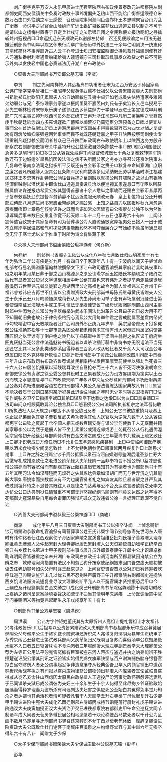 <!-- { "loadSidebar": true } -->
　　刘广衡字克平万安人永乐甲辰进士历官至陜西右布政使景泰改元进都察院左副都御史同西安侯镇关中条奏时政数十事邻境偏头乏粮山西不能给广衡督运绥德仓米数万石由口外往饷之军士感悦　召还理院事闽淛间巨盗郑怀王孝忠啸聚官台山为乱广衡奉　命讨平之以官台山险绝而旷远出银矿易致盗非伐山通道立县以制之不可于是请以山之杨梅村置寿宁县定兵壮戍守之法示银启闭之令民称便立报功祠祀之寻擒斩处州寇视岳□□命巡抚辽东天顺改元以刑部左侍郎　召还见便殿谕之曰用法无避嫌迁刑部尚书明年以疾乞休未行而卒广衡扬历中外执法三十余年仁明刚决一统志称其清修简朴不事浮靡近古人云子乔登进士知归安擢监察御史持风裁升福建副使有奸人习通私番射利者遇贡舶辄给夷人馈遗镇守三司科取珍具事发众欲贷之乔曰不可是示外夷以贪使轻中国也必寘诸法历升湖广右布政使卒 

　　○资善大夫刑部尚书万安鄮公墓志铭（李贤） 

　　李贤 
　　刘之先河南祥符人其远祖有曰功甫者仕宋为江西万安丞子孙因家焉公讳广衡字克平曾祖仁一祖昭年父俊英俱业儒不仕祖父以公贵累赠资善大夫刑部尚书祖妣郑氏妣欧阳氏累赠夫人公自幼颖敏在丑夷中卓异如老成蚤失怙恃遭家多难诸弟幼弱公与兄广泰综理家务家遂以振闾里莫不嘉羡曰刘氏有子矣洎长入邑庠授易于乡先生翰林检讨宋琮永乐庚子遂领江西乡荐益肆力于学登甲辰进士第宣德戊申拜刑部广东司主事乙卯升陜西司员外郎正统丁巳再升浙江司郎中凡历二署廉明之誉翕然庚申秋朝廷轸念四方多罹饥馑欲广蓄积以御荒岁乃简廷臣分理预备之□敕以便宜从事而公在首选往浙江即日上道遍历郡邑所区画甚多得粟数百万石为四仓以储之复督劝有司筑陂塘抑豪强拯困弊事集而民不扰既还朝廷嘉之甲子升陜西按察司副使命专理重刑凡疑狱赖公而明者甚众己巳升陜西布政司右布政使明年上以陜西边务方殷升都察院右副都御史镇守关中葢特升也公益感激自効条陈数十事□安□御寇利国便民急务多见施行时边□多□公从容裁处咸得其肯綮督修城堡七十余处复奉敕转输军饷数万石于边城适岁旱民饥因设法济之俾不失所而公家之务亦办寻召公还京治院事未几复命往录南京法司之狱多所平反既还有白金彩币之赉壬申秋复奉命紏察湖广庶职之廉贪者凡所黜陟人服其公且条陈军民利病数事多见采纳既还劳以羊酒时浙江福建民郑怀王孝忠等作乱特敕公驰往督兵捕之至则贼以就擒公察其啸聚之故以山有银场连深僻贼得以潜伏其中即命伐山通道具奏设县治以便巡视其患遂息□而守臣以所获贼属俱论谋逆报功希赏公核其暨得首恶者十余人悉纵之事竣而还赐白金彩币甚厚丙子复奉敕廵抚辽东提督军务镇静不扰远近悦服天顺改元春　皇上复位特召公还升刑部左侍郎八月遂进尚书累膺金带绣袍之赐公感　上知之益自力以图报称秋九月忽遘风疾而瘖即上章恳乞骸骨诏许之既而言语如常众医皆喜曰公疾瘳矣公独不以为然惟谆谆属后事未数日疾果复作竟不起天顺二年十二月十五日也享寿六十有四　上闻讣震悼遣官致祭于其家复命有司为营葬事公为人直谅通敏宽厚坦夷处巳接人一出于诚不立崖岸平居温然和气可掬及遇事能断毅然不可夺而廉介之节始终不渝虽历通显服食无异于寒士尤以文学推重于时所为诗文有集藏于家 

　　○荣禄大夫刑部尚书谥康僖陆公瑜神道碑（何乔新） 

　　何乔新 
　　刑部尚书省庵先生陆公以成化八年秋七月致仕归四明家居十有七年为弘治二年公有疾是岁九月十有四日卒于家享年八十有一宁波府以闻天子嗟悼命礼部考行易名赐谥康僖翰林院撰祭文下浙江布政司遣官谕祭其家府若县助其丧事以殁之明年某月某日葬于鄞之西山桃源乡之原公讳瑜字廷玉姓陆氏本颛顼之子陆终之后代有显者宣公贽以文学谋猷相唐中叶公寔其裔也宋有讳升之者提举两淛盐课徒居慈溪历五世至讳元者又徙鄞之月湖西里公之高祖也故今为鄞人曾祖讳义元台州千户祖讳睿考讳应吉再世不仕皆以公贵赠资政大夫刑部尚书母陈氏继母黄氏皆赠夫人公生于永乐己丑八月晦聪悟夙成稍长从乡先生孙尚珩习举子业有声场屋弱冠登进士第奉使湖南征发海艘水手舵工率礼慎法无毫发诖吏议丁继母忧服阕除刑部山西司主事时郎中仲闵为之长知公为伟器每举洪武永乐间法比沿革告公且曰子它日必大用不可不知国朝旧典也故公于律例条格究心焉及公大用每举仲君之言戒励属官差盘内帑货币勾较精密中官无敢欺隐者迁广西司员外郎正统九年岁旱　英宗皇帝虑天下狱多冤敕公往淮扬苏松等十七郡审录系囚公参错讯鞫务求其情庐州大家僦匠构居室供馈甚薄匠恨之以里谚有丁倒户绝之谗乃以丁插蒜瓣中置于梁间主翁得之执匠讼于府府坐匠鬼厌魅当死公言律法造魅符书呪诅者以谋杀论插钉蒜中非符书亦无呪诅法不当死坐匠它比其平反多此类诸郡系囚得释者三百余人改从轻比者又千余人大司寇金公与僚属曰陆员外克体朝廷钦恤之□矣迁贵州司郎中丁资政公忧服阕改四川司郎中景泰三年升山东布政司右布政齐鲁荐饥贫民相率持杖发巨室廪粟前使坐以强刦当死者三十六人公曰居苦饥攘粟以延残喘耳改坐自昼抢夺而三十六人皆不死河决张湫朝命佥都御史徐公有贞塞之徐公委公督其役时工匠集者数万公为设方畧编荆为筐实以土石沉而筑之水患遂息寻□左布政使天顺二年冬以李文达公荐征拜刑部尚书及廷谢英庙见公奏对洪畅进退雍容语左右曰刑部得人矣公久居法曹练达国家典故凡有□□属官不能决者质于公则曰某时某所犯类此退索往牍阅之年时无少差时锦衣卫指挥门□怙宠作威弘农卫卒□指挥李斌□其弟□谋及亭下达鞫之达煅□以为友□□具奉请□三法司审问众相顾莫敢异论公独言具□□怒语侵公公曰法司所执者祖宗之法耳吾何敢□所执法枉人以灭族之罪邪达不从谮公欲出反者　上知公无它曰彼欲重慎耳及奏上诛止斌兄弟而免其妻子曹钦反武夫希功者执其仙人送官以为逆党凡数千人公从容语都宪李公曰钦之反起于仓卒佃人相去或数百瑞安得与谋公柰何使数千人无辜而并籍其家耶李公以为然于是佃人皆不坐上素重公或猎近郊或游上苑辄召公从行礼遇优渥　宪宗皇帝初开经筵公与部卿侍讲有白金文绮之赐成化三年夏尚书九载满上疏乞致仕　上曰卿才识老成□方倚任所□不允复任五年忽感风疾甚剧　上□中使临问御医疗疾赐以酒米食物疾少间复乞致仕　上不允特免朝参仍□部事越两月疾复作□上疏恳求谢事　上□许之辞之日赐宝钞千贯公抵家以泉石诗涵自娱别号鉴湖后适圣慈仁寿大后徽号礼成推恩致仕之老进公阶荣禄大夫荣禄阶一品非奉特旨不授公所□葢殊恩也惟公端亮而有容宽俗而有制观其容止酝籍进趋安雅知其为有德者也为邢部尚书十有五年其明习法令如汉薛瑄而无烦碎之失其练达典章如汉胡广而无与世浮沉之讥其能断大事如唐姚崇而挟数献谀有不为也属官贤者礼之如宾友其险且暴者驭之甚严及其改过则坦怀待之不追咎其既往人以是德之门达素与公不合及达败言者欲寘之死李文达访公公曰达典制狱任情轻重不可谓无罪然视纪纲马顺则有间矣文达然之达卒得不死都御史寇深暴戾自用每会审罪囚强辩巧诋众无敢违者公徐一言据理正罪深不觉自诎 

　　○资善大夫刑部尚书谥恭毅王公槩神道□□（商辂） 

　　商辂 
　　成化甲午八月三日资善大夫刑部尚书王公以疾卒讣闻　上悼念赙新钞万缗赐谥恭毅命礼官谕祭有司营葬事公姓王氏讳槩字同节别号恕斋先世河东人唐时有讳仲铭者仕江西观察使子孙因家庐陵之宣溪曾祖维岳妣刘氏祖子善累赠大理寺卿妣黄氏赠淑人父仲起累封大理寺卿妣康氏累封淑人公天资颖悟自幼嗜学正统辛酉领江右乡荐七戌第进士甲子授刑部主事戊辰升员外郎景泰康午升郎中公才识超卓推鞫详明同官皆雅重之辛未升湖广布政司右参政壬申调河南所至郡县狱囚淹禁公立为辨之奉　敕修理河湾措置有法民不知劳乙亥升按察使纪纲振肃囹门吾空虚天顺初被诬去任老幼攀号如失父母时襄王赴京见之　上问官吏贤否首以公对即日宥还迎者欢呼载道己卯赐诰旌异未几以忧去民不忍别哭声震野壬午升都察院右副都御史巡抚陜西岁饥设法赈济流逋复业寻改大理卿处断平允人以不冤官属才贤推援恐后甲申今　上嗣位及开经筵俱蒙白金文绮之□成化癸巳升刑部尚书革除宿弊疏陈十事咸切时政　上嘉纳之诸司呈禀案牍填委裁决如流无不曲当其情明年忽遘疾　上命医调治遣中官　存问兼赐酒米等物竟弗起距生永乐戊戌享年五十有七 

　　○刑部尚书董公方墓志铭（周洪谟） 

　　周洪谟 
　　公讳方字仲矩姓董氏其先太原忻州人高祖讳提礼曾祖讳才友祖讳兴考讳政皆乐□□后祖考以公贵皆累赠资政大夫刑部尚书叔祖都永乐中应召募徙居漷阴公父母偕来公生于旅次暨长随叔祖还忻识先人兆域复归漷阴为县庠生正统甲子荐秀京闱乙丑登进士第试政兵部闻父疾革急归父既瞑目复苏而喜俄顷卒公哀毁屡绝水浆不入口者五日寝苫枕块不食汭肉者三年服阕授大理左寺副景泰辛未大理卿萧公荐为左寺正公用法平恕克雪冤抑有巨室被盗东河人蒋杰与盗遇并执之讷弗能辨不胜捶楚遂诬服公缓其刑讯之证验皆实始得免锦衣旗军铁坚与百户谢海鬪伤脑夺银簪官拟白昼夺财伤人者死公谓事起忿争非造意攘夺从轻典金吾卫卒入内领官铜出中道窃铜板尺余觇卒执之有司拟以盗内库物律斩公谓物领出非潜入内库盗者宜论监临自盗得减从徒乙亥命往山西虑囚太原民白政杀雠人王选投尸汾河事觉政怀宿怨诬选妻私于巳同谋杀夫狱巳成公谓彼为夫妇三十余年生子十余人何得至此尽拘乡邻证验政始服选妻得释罗理妻为盗所杀有司诬刘达夫妇害之俱应死公至始白其冤得免事觉乃知杀之者达婿也其余活死者情可疑者凡若干人天顺辛丑升右寺丞丁母忧起复升右少卿甲申赐诰进阶中宪大夫成化乙酉迁刑部右侍郎丙戌持节诣楚藩行册封礼戊子赐诰进阶通议大夫庚寅加授正议大夫资治尹癸巳进秩都察院右都御史甲午命公巡抚大同节制诸军戍大同者无营房多僦民居公相地造屋若干众论称便战马数死者以千计公为区画不数月马遂足寻迁刑部尚书驿召还京辞职不允丁酉以衰老乞休致　陛辞复赐诰进阶资政大夫公既致仕杜门谢客于南城庄百溪泉之左构缘野堂容与其中越六年无疾卒得年六十有八讣　闻赠太子少保 

　　○太子少保刑部尚书赠荣禄大夫少保谥庄敏林公聪墓志铭（彭华） 

　　彭华 
